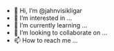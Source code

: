 - 👋 Hi, I’m @jahnvisikligar
- 👀 I’m interested in ...
- 🌱 I’m currently learning ...
- 💞️ I’m looking to collaborate on ...
- 📫 How to reach me ...

<!---
jahnvisikligar/jahnvisikligar is a ✨ special ✨ repository because its `README.md` (this file) appears on your GitHub profile.
You can click the Preview link to take a look at your changes.
--->
